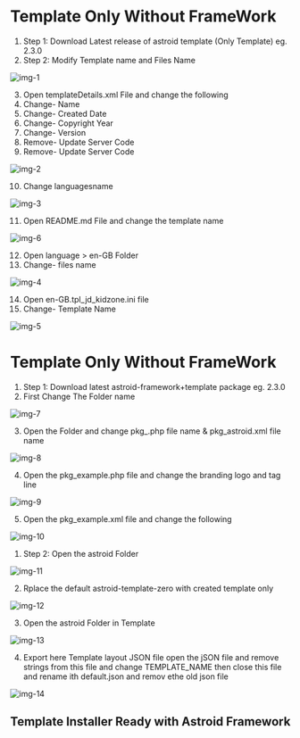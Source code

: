 # Template Only Without FrameWork

1. Step 1: Download Latest release of astroid template (Only Template) eg. 2.3.0
2. Step 2: Modify Template name and Files Name

[img-1]: images/img-1.png "Skip data for Tables "
![img-1]

3. Open templateDetails.xml File and change the following
4. Change- Name
5. Change- Created Date
6. Change- Copyright Year
7. Change- Version
8. Remove- Update Server Code
9. Remove- Update Server Code

[img-2]: images/img-2.png "Skip data for Tables "
![img-2]

10. Change languagesname

[img-3]: images/img-3.png "Skip data for Tables "
![img-3]

11. Open README.md File and change the template name

[img-6]: images/img-6.png "Skip data for Tables "
![img-6]

12. Open language > en-GB Folder
13. Change- files name

[img-4]: images/img-4.png "Skip data for Tables "
![img-4]

14. Open en-GB.tpl_jd_kidzone.ini file
15. Change- Template Name

[img-5]: images/img-5.png "Skip data for Tables "
![img-5]

# Template Only Without FrameWork

1. Step 1: Download latest astroid-framework+template package eg. 2.3.0
2. First Change The Folder name

[img-7]: images/img-7.png "Skip data for Tables "
![img-7]

3. Open the Folder and change pkg_.php file name & pkg_astroid.xml file name

[img-8]: images/img-8.png "Skip data for Tables "
![img-8]

4. Open the pkg_example.php file and change the branding logo and tag line

[img-9]: images/img-9.png "Skip data for Tables "
![img-9]

5. Open the pkg_example.xml file and change the following

[img-10]: images/img-10.png "Skip data for Tables "
![img-10]

1. Step 2: Open the astroid Folder

[img-11]: images/img-11.png "Skip data for Tables "
![img-11]

2. Rplace the default astroid-template-zero with created template only

[img-12]: images/img-12.png "Skip data for Tables "
![img-12]

3. Open the astroid Folder in Template

[img-13]: images/img-13.png "Skip data for Tables "
![img-13]

4. Export here Template layout JSON file open the jSON file and remove strings from this file and change TEMPLATE_NAME then close this file and rename ith default.json and remov ethe old json file

[img-14]: images/img-14.png "Skip data for Tables "
![img-14]

## Template Installer Ready with Astroid Framework

